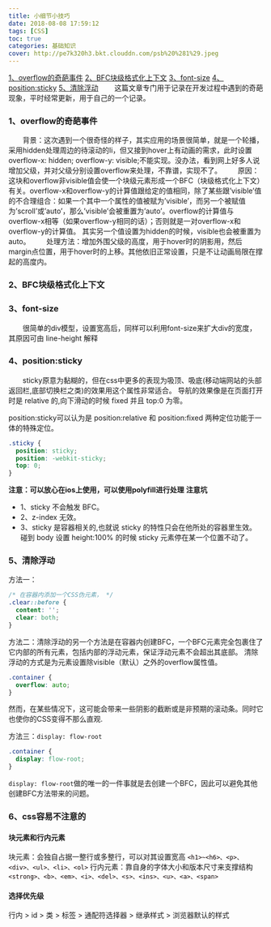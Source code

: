 ```yaml
---
title: 小细节小技巧
date: 2018-08-08 17:59:12
tags: [CSS]
toc: true
categories: 基础知识
cover: http://pe7k320h3.bkt.clouddn.com/psb%20%281%29.jpeg
---
```


[1、overflow的奇葩事件](#1、overflow的奇葩事件)
[2、BFC块级格式化上下文](#2、BFC块级格式化上下文)
[3、font-size](#3、font-size)
[4、position:sticky](#4、position:sticky)
[5、清除浮动](#5、清除浮动)
&emsp;&emsp;这篇文章专门用于记录在开发过程中遇到的奇葩现象，平时经常更新，用于自己的一个记录。

### 1、overflow的奇葩事件
&emsp;&emsp;背景：这次遇到一个很奇怪的样子，其实应用的场景很简单，就是一个轮播，采用hidden处理周边的待滚动的li，但又接到hover上有动画的需求，此时设置overflow-x: hidden; overflow-y: visible;不能实现。没办法，看到网上好多人说增加父级，并对父级分别设置overflow来处理，不靠谱，实现不了。
&emsp;&emsp;原因：这块和overflow非visible值会使一个块级元素形成一个BFC（块级格式化上下文）有关。overflow-x和overflow-y的计算值跟给定的值相同，除了某些跟’visible’值的不合理组合：如果一个其中一个属性的值被赋为’visible’，而另一个被赋值为’scroll’或’auto’，那么’visible’会被重置为’auto’。overflow的计算值与overflow-x相等（如果overflow-y相同的话）；否则就是一对overflow-x和overflow-y的计算值。 其实另一个值设置为hidden的时候，visible也会被重置为auto。
&emsp;&emsp;处理方法：增加外围父级的高度，用于hover时的阴影用，然后margin点位置，用于hover时的上移。其他依旧正常设置，只是不让动画局限在撑起的高度内。

### 2、BFC块级格式化上下文

### 3、font-size
&emsp;&emsp;很简单的div模型，设置宽高后，同样可以利用font-size来扩大div的宽度，其原因可由 line-height 解释

### 4、position:sticky
&emsp;&emsp;sticky原意为黏糊的，但在css中更多的表现为吸顶、吸底(移动端网站的头部返回栏,底部切换栏之类)的效果用这个属性非常适合。
导航的效果像是在页面打开时是 relative 的,向下滑动的时候 fixed 并且 top:0 为零。

position:sticky可以认为是 position:relative 和 position:fixed 两种定位功能于一体的特殊定位。
``` css 
.sticky { 
  position: sticky; 
  position: -webkit-sticky; 
  top: 0; 
} 
```
**注意：可以放心在ios上使用，可以使用polyfill进行处理**
**注意坑**
<!-- 注意 -->
* 1、sticky 不会触发 BFC。
* 2、z-index 无效。
* 3、sticky 是容器相关的,也就说 sticky 的特性只会在他所处的容器里生效。碰到 body 设置 height:100% 的时候 sticky 元素停在某一个位置不动了。

### 5、清除浮动
方法一：
```css
/* 在容器内添加一个CSS伪元素， */
.clear::before {
  content: '';
  clear: both;
}
```

方法二：清除浮动的另一个方法是在容器内创建BFC，一个BFC元素完全包裹住了它内部的所有元素，包括内部的浮动元素，保证浮动元素不会超出其底部。
清除浮动的方式是为元素设置除visible（默认）之外的overflow属性值。
```css
.container {
  overflow: auto;
}
```
然而，在某些情况下，这可能会带来一些阴影的截断或是非预期的滚动条。同时它也使你的CSS变得不那么直观.

方法三：`display: flow-root`
```css
.container {
  display: flow-root;
}
```
`display: flow-root`做的唯一的一件事就是去创建一个BFC，因此可以避免其他创建BFC方法带来的问题。

### 6、css容易不注意的
#### 块元素和行内元素
块元素：会独自占据一整行或多整行，可以对其设置宽高
<font color="d00">`<h1>~<h6>、<p>、<div>、<ul>、<li>、<ol>`</font>
行内元素：靠自身的字体大小和版本尺寸来支撑结构
<font color="d00">`<strong>、<b>、<em>、<i>、<del>、<s>、<ins>、<u>、<a>、<span>`</font>

#### 选择优先级
行内 > id > 类 > 标签 > 通配符选择器 > 继承样式 > 浏览器默认的样式